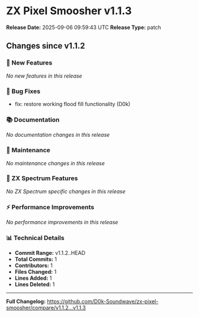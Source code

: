 # ZX Pixel Smoosher v1.1.3

**Release Date:** 2025-09-06 09:59:43 UTC
**Release Type:** patch

## Changes since v1.1.2

### 🚀 New Features
_No new features in this release_

### 🐛 Bug Fixes
- fix: restore working flood fill functionality (D0k)

### 📚 Documentation
_No documentation changes in this release_

### 🔧 Maintenance
_No maintenance changes in this release_

### 🎨 ZX Spectrum Features
_No ZX Spectrum specific changes in this release_

### ⚡ Performance Improvements
_No performance improvements in this release_

### 📊 Technical Details
- **Commit Range:** v1.1.2..HEAD
- **Total Commits:** 1
- **Contributors:** 1
- **Files Changed:** 1
- **Lines Added:** 1
- **Lines Deleted:** 1

---

**Full Changelog:** https://github.com/D0k-Soundwave/zx-pixel-smoosher/compare/v1.1.2...v1.1.3
